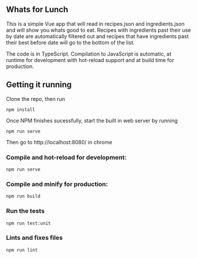 Whats for Lunch
---
This is a simple Vue app that will read in recipes.json and ingredients.json and will show you whats good to eat. Recipes with ingredients past their use by date are automatically filtered out and recipes that have ingredients past their best before date will go to the bottom of the list.

The code is in TypeScript. Compilation to JavaScript is automatic, at runtime for development with hot-reload support and at build time for production.

## Getting it running
Clone the repo, then run
```
npm install
```
Once NPM finishes sucessfully, start the built in web server by running
```
npm run serve
```
Then go to http://localhost:8080/ in chrome

### Compile and hot-reload for development:
```
npm run serve
```

### Compile and minify for production:
```
npm run build
```

### Run the tests
```
npm run test:unit
```

### Lints and fixes files
```
npm run lint
```